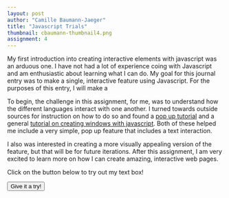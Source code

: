 ```yaml
---
layout: post
author: "Camille Baumann-Jaeger"
title: "Javascript Trials"
thumbnail: cbaumann-thumbnail4.png
assignment: 4
---
```


My first introduction into creating interactive elements with javascript was an arduous one. I have not had a lot of experience coing with Javascript and am enthusiastic about learning what I can do. My goal for this journal entry was to make a single, interactive feature using Javascript. For the purposes of this entry, I will make a

To begin, the challenge in this assignment, for me, was to understand how the different languages interact with one another. I turned towards outside sources for instruction on how to do so and found a [pop up tutorial](https://www.w3schools.com/howto/howto_js_popup.asp) and a general [tutorial on creating windows with javascript](https://www.w3schools.com/js/js_popup.asp). Both of these helped me include a very simple, pop up feature that includes a text interaction.

I also was interested in creating a more visually appealing version of the feature, but that will be for future iterations. After this assignment, I am very  excited to learn more on how I can create amazing, interactive web pages.


<html>
<body>

<p> Click on the button below to try out my text box! </p>

<button onclick="myFunction()"> Give it a try! </button>

<p id="demo"></p>

<script>
function myFunction() {
    var color = prompt("Enter your favorite color", "color");
    if (color != null){
        document.getElementById("demo").innerHTML = "Your favorite color is " + color;
    }
}
</script>

</body>
</html>
